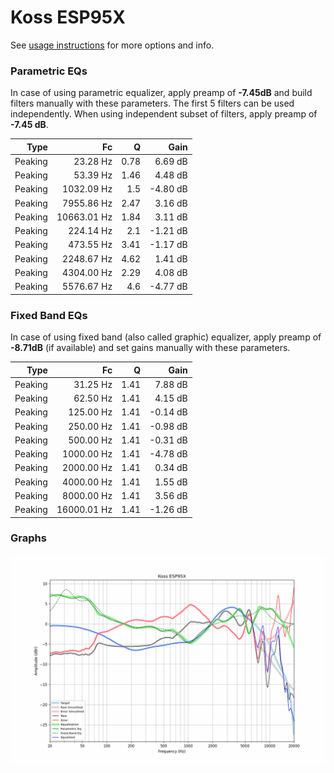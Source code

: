 # Koss ESP95X
See [usage instructions](https://github.com/jaakkopasanen/AutoEq#usage) for more options and info.

### Parametric EQs
In case of using parametric equalizer, apply preamp of **-7.45dB** and build filters manually
with these parameters. The first 5 filters can be used independently.
When using independent subset of filters, apply preamp of **-7.45 dB**.

| Type    | Fc          |    Q | Gain     |
|--------:|------------:|-----:|---------:|
| Peaking | 23.28 Hz    | 0.78 | 6.69 dB  |
| Peaking | 53.39 Hz    | 1.46 | 4.48 dB  |
| Peaking | 1032.09 Hz  | 1.5  | -4.80 dB |
| Peaking | 7955.86 Hz  | 2.47 | 3.16 dB  |
| Peaking | 10663.01 Hz | 1.84 | 3.11 dB  |
| Peaking | 224.14 Hz   | 2.1  | -1.21 dB |
| Peaking | 473.55 Hz   | 3.41 | -1.17 dB |
| Peaking | 2248.67 Hz  | 4.62 | 1.41 dB  |
| Peaking | 4304.00 Hz  | 2.29 | 4.08 dB  |
| Peaking | 5576.67 Hz  | 4.6  | -4.77 dB |

### Fixed Band EQs
In case of using fixed band (also called graphic) equalizer, apply preamp of **-8.71dB**
(if available) and set gains manually with these parameters.

| Type    | Fc          |    Q | Gain     |
|--------:|------------:|-----:|---------:|
| Peaking | 31.25 Hz    | 1.41 | 7.88 dB  |
| Peaking | 62.50 Hz    | 1.41 | 4.15 dB  |
| Peaking | 125.00 Hz   | 1.41 | -0.14 dB |
| Peaking | 250.00 Hz   | 1.41 | -0.98 dB |
| Peaking | 500.00 Hz   | 1.41 | -0.31 dB |
| Peaking | 1000.00 Hz  | 1.41 | -4.78 dB |
| Peaking | 2000.00 Hz  | 1.41 | 0.34 dB  |
| Peaking | 4000.00 Hz  | 1.41 | 1.55 dB  |
| Peaking | 8000.00 Hz  | 1.41 | 3.56 dB  |
| Peaking | 16000.01 Hz | 1.41 | -1.26 dB |

### Graphs
![](./Koss%20ESP95X.png)